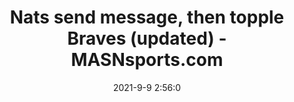 ---
"title": "Nats send message, then topple Braves (updated) - MASNsports.com"
"date": "2021-9-9 2:56:0"
"feed_name": "GOOGLENEWSDRILLING"
"feed_website": "https://news.google.com/search?q=drilling%2Bincident&hl=en-US&gl=US&ceid=US:en"
"feed_rss": "https://news.google.com/rss/search?q=drilling%2Bincident&hl=en-US&gl=US&ceid=US:en"
"link": "https://www.masnsports.com/nationals-pastime/2021/09/nats-send-message-then-topple-braves.html"
"file": "_posts/2021-1-1-6be6dbb3fd457b7cf34dc341118fa7ee168f61c9.md"
"accident": "0"
"drilling": "0"
---